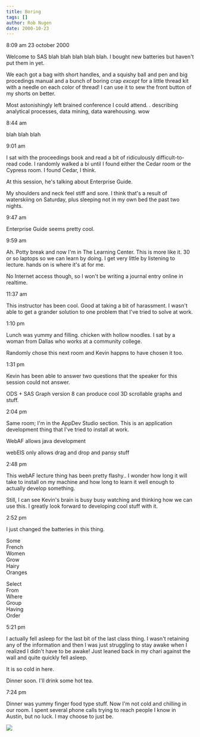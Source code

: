 ```yaml
---
title: Boring
tags: []
author: Rob Nugen
date: 2000-10-23
---
```


<p class=date>8:09 am 23 october 2000

<p>Welcome to SAS blah blah blah blah blah.  I bought new batteries but
haven't put them in yet.

<p>We each got a bag with short handles, and a squishy ball and pen and big
procedings manual and a bunch of boring crap <em>except</em> for a little
thread kit with a needle on each color of thread!  I can use it to sew the
front button of my shorts on better.

<p>Most astonishingly left brained conference I could attend.  .  describing
analytical processes, data mining, data warehousing.  wow

<p class=date>8:44 am

<p>blah blah blah

<p class=date>9:01 am

<p>I sat with the proceedings book and read a bit of ridiculously
difficult-to-read code.  I randomly walked a bi until I found either the
Cedar room or the Cypress room. I found Cedar, I think.

<p>At this session, he's talking about Enterprise Guide.

<p>My shoulders and neck feel stiff and sore.  I think that's a result of
waterskiing on Saturday, plus sleeping not in my own bed the past two
nights.

<p class=date>9:47 am

<p>Enterprise Guide seems pretty cool.

<p class=date>9:59 am

<p>Ah.  Potty break and now I'm in The Learning Center.  This is more like
it.  30 or so laptops so we can learn by doing.  I get very little by
listening to lecture.  hands on is where it's at for me.

<p>No Internet access though, so I won't be writing a journal entry online
in realtime.

<p class=date>11:37 am

<p>This instructor has been cool.  Good at taking a bit of harassment.  I
wasn't able to get a grander solution to one problem that I've tried to
solve at work.

<p class=date>1:10 pm

<p>Lunch was yummy and filling.  chicken with hollow noodles.  I sat by a
woman from Dallas who works at a community college.

<p>Randomly chose this next room and Kevin happns to have chosen it too.

<p class=date>1:31 pm

<p>Kevin has been able to answer two questions that the speaker for this
session could not answer.

<p>ODS + SAS Graph version 8 can produce cool 3D scrollable graphs and
stuff.

<p class=date>2:04 pm

<p>Same room; I'm in the AppDev Studio section.  This is an application
development thing that I've tried to install at work.

<p>WebAF allows java development

<p>webEIS only allows drag and drop and pansy stuff

<p class=date>2:48 pm

<p>This webAF lecture thing has been pretty flashy..  I wonder how long it
will take to install on my machine and how long to learn it well enough to
actually develop something.

<p>Still, I can see Kevin's brain is busy busy watching and thinking how we
can use this.  I greatly look forward to developing cool stuff with it.

<p class=date>2:52 pm

<p>I just changed the batteries in this thing.

<p>Some
<br>French
<br>Women
<br>Grow
<br>Hairy
<br>Oranges

<p>Select
<br>From
<br>Where
<br>Group
<br>Having
<br>Order

<p class=date>5:21 pm

<p>I actually fell asleep for the last bit of the last class thing.  I
wasn't retaining any of the information and then I was just struggling to
stay awake when I realized I didn't have to be awake!  Just leaned back in
my chari against the wall and quite quickly fell asleep.

<p>It is so cold in here.

<p>Dinner soon.  I'll drink some hot tea.

<p class=date>7:24 pm

<p>Dinner was yummy finger food type stuff.  Now I'm not cold and chilling
in our room.  I spent several phone calls trying to reach people I know in
Austin, but no luck.  I may choose to just be.

<p><img src="/images/rob/wL-ROB.gif">


